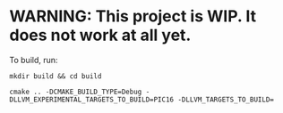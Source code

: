 # WARNING: This project is WIP. It does not work at all yet.

To build, run:

`mkdir build && cd build`

`cmake .. -DCMAKE_BUILD_TYPE=Debug -DLLVM_EXPERIMENTAL_TARGETS_TO_BUILD=PIC16 -DLLVM_TARGETS_TO_BUILD=`
